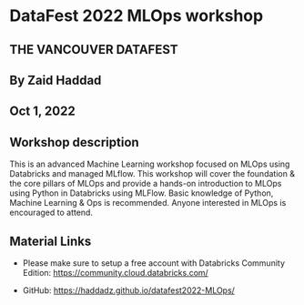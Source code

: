 # DataFest 2022 MLOps workshop
## THE VANCOUVER DATAFEST 
##  By Zaid Haddad
##  Oct 1, 2022


## Workshop description

This is an advanced Machine Learning workshop focused on MLOps using Databricks and managed MLflow. This workshop will cover the foundation & the core pillars of MLOps and provide a hands-on introduction to MLOps using Python in Databricks using MLFlow. Basic knowledge of Python, Machine Learning & Ops is recommended. Anyone interested in MLOps is encouraged to attend.

## Material Links

- Please make sure to setup a free account with Databricks Community Edition: https://community.cloud.databricks.com/

- GitHub: https://haddadz.github.io/datafest2022-MLOps/




